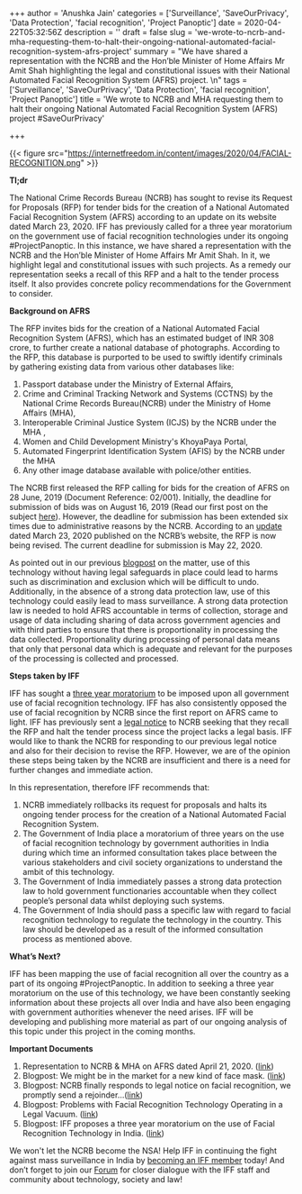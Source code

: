 +++
author = 'Anushka Jain'
categories = ['Surveillance', 'SaveOurPrivacy', 'Data Protection', 'facial recognition', 'Project Panoptic']
date = 2020-04-22T05:32:56Z
description = ''
draft = false
slug = 'we-wrote-to-ncrb-and-mha-requesting-them-to-halt-their-ongoing-national-automated-facial-recognition-system-afrs-project'
summary = "We have shared a representation with the NCRB and the Hon’ble Minister of Home Affairs Mr Amit Shah highlighting the legal and constitutional issues with their National Automated Facial Recognition System (AFRS) project. \n"
tags = ['Surveillance', 'SaveOurPrivacy', 'Data Protection', 'facial recognition', 'Project Panoptic']
title = 'We wrote to NCRB and MHA requesting them to halt their ongoing National Automated Facial Recognition System (AFRS) project #SaveOurPrivacy'

+++


{{< figure src="https://internetfreedom.in/content/images/2020/04/FACIAL-RECOGNITION.png" >}}

**Tl;dr**

The National Crime Records Bureau (NCRB) has sought to revise its Request for Proposals (RFP) for tender bids for the creation of a National Automated Facial Recognition System (AFRS) according to an update on its website dated March 23, 2020. IFF has previously called for a three year moratorium on the government use of facial recognition technologies under its ongoing #ProjectPanoptic. In this instance, we have shared a representation with the NCRB and the Hon’ble Minister of Home Affairs Mr Amit Shah. In it, we highlight legal and constitutional issues with such projects. As a remedy our representation seeks a recall of this RFP and a halt to the tender process itself. It also provides concrete policy recommendations for the Government to consider. 

**Background on AFRS**

The RFP invites bids for the creation of a National Automated Facial Recognition System (AFRS), which has an estimated budget of INR 308 crore, to further create a national database of photographs. According to the RFP, this database is purported to be used to swiftly identify criminals by gathering existing data from various other databases like:

1. Passport database under the Ministry of External Affairs,
2. Crime and Criminal Tracking Network and Systems (CCTNS) by the National Crime Records Bureau(NCRB) under the Ministry of Home Affairs (MHA),
3. Interoperable Criminal Justice System (ICJS) by the NCRB under the MHA ,
4. Women and Child Development Ministry's KhoyaPaya Portal,
5. Automated Fingerprint Identification System (AFIS) by the NCRB under the MHA
6. Any other image database available with police/other entities.

The NCRB first released the RFP calling for bids for the creation of AFRS on 28 June, 2019 (Document Reference: 02/001). Initially, the deadline for submission of bids was on August 16, 2019 (Read our first post on the subject [here](https://internetfreedom.in/maskon/)).  However, the deadline for submission has been extended six times due to administrative reasons by the NCRB.  According to an [update](https://ncrb.gov.in/sites/default/files/tender/AFRS.pdf) dated March 23, 2020 published on the NCRB’s website, the RFP is now being revised. The current deadline for submission is May 22, 2020.

As pointed out in our previous [blogpost](https://internetfreedom.in/problems-with-facial-recognition-systems-operating-in-a-legal-vacuum/) on the matter, use of this technology without having legal safeguards in place could lead to harms such as discrimination and exclusion which will be difficult to undo. Additionally, in the absence of a strong data protection law, use of this technology could easily lead to mass surveillance. A strong data protection law is needed to hold AFRS accountable in terms of collection, storage and usage of data including sharing of data across government agencies and with third parties to ensure that there is proportionality in processing the data collected. Proportionality during processing of personal data means that only that personal data which is adequate and relevant for the purposes of the processing is collected and processed. 

**Steps taken by IFF**

IFF has sought a [three year moratorium](https://internetfreedom.in/we-have-written-to-the-government-seeking-a-3-year-moratorium-on-government-use-of-facial-recognition-technology-in-india-projectpanoptic/) to be imposed upon all government use of facial recognition technology. IFF has also consistently opposed the use of facial recognition by NCRB since the first report on AFRS came to light. IFF has previously sent a [legal notice](https://internetfreedom.in/the-ncrb-responds/) to NCRB seeking that they recall the RFP and halt the tender process since the project lacks a legal basis. IFF would like to thank the NCRB for responding to our previous legal notice and also for their decision to revise the RFP. However, we are of the opinion these steps being taken by the NCRB are insufficient and there is a need for further changes and immediate action.

In this representation, therefore IFF recommends that:

1. NCRB immediately rollbacks its request for proposals and halts its ongoing tender process for the creation of a National Automated Facial Recognition System.
2. The Government of India place a moratorium of three years on the use of facial recognition technology by government authorities in India during which time an informed consultation takes place between the various stakeholders and civil society organizations to understand the ambit of this technology.
3. The Government of India immediately passes a strong data protection law to hold government functionaries accountable when they collect people’s personal data whilst deploying such systems.
4. The Government of India should pass a specific law with regard to facial recognition technology to regulate the technology in the country. This law should be developed as a result of the informed consultation process as mentioned above.

**What’s Next?**

IFF has been mapping the use of facial recognition all over the country as a part of its ongoing #ProjectPanoptic. In addition to seeking a three year moratorium on the use of this technology, we have been constantly seeking information about these projects all over India and have also been engaging with government authorities whenever the need arises. IFF will be developing and publishing more material as part of our ongoing analysis of this topic under this project in the coming months. 

**Important Documents**

1. Representation to NCRB & MHA on AFRS dated April 21, 2020. ([link](https://drive.google.com/open?id=1UnkiN1a3vfSB355afGT6f7m5LA55BrCt))
2. Blogpost: We might be in the market for a new kind of face mask. ([link](https://internetfreedom.in/maskon/))
3. Blogpost: NCRB finally responds to legal notice on facial recognition, we promptly send a rejoinder…([link](https://internetfreedom.in/the-ncrb-responds/))
4. Blogpost: Problems with Facial Recognition Technology Operating in a Legal Vacuum. ([link](https://internetfreedom.in/problems-with-facial-recognition-systems-operating-in-a-legal-vacuum/))
5. Blogpost: IFF proposes a three year moratorium on the use of Facial Recognition Technology in India. ([link](https://internetfreedom.in/we-have-written-to-the-government-seeking-a-3-year-moratorium-on-government-use-of-facial-recognition-technology-in-india-projectpanoptic/))

We won't let the NCRB become the NSA! Help IFF in continuing the fight against mass surveillance in India by [becoming an IFF member](https://internetfreedom.in/donate/) today! And don’t forget to join our [Forum](https://forum.internetfreedom.in/) for closer dialogue with the IFF staff and community about technology, society and law!


